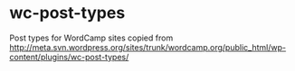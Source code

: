 wc-post-types
=============

Post types for WordCamp sites copied from http://meta.svn.wordpress.org/sites/trunk/wordcamp.org/public_html/wp-content/plugins/wc-post-types/
